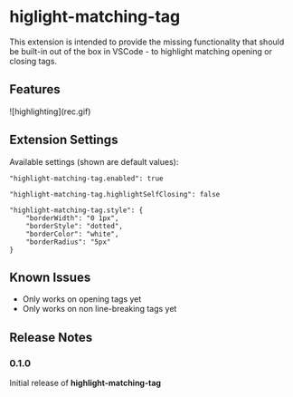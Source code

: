 # higlight-matching-tag

This extension is intended to provide the missing functionality that should be built-in out of the box in VSCode - to highlight matching opening or closing tags.

## Features

\!\[highlighting\]\(rec.gif\)

## Extension Settings

Available settings (shown are default values):

```
"highlight-matching-tag.enabled": true
```
```
"highlight-matching-tag.highlightSelfClosing": false
```
```
"highlight-matching-tag.style": {
    "borderWidth": "0 1px",
    "borderStyle": "dotted",
    "borderColor": "white",
    "borderRadius": "5px"
}
```

## Known Issues

* Only works on opening tags yet
* Only works on non line-breaking tags yet

## Release Notes

### 0.1.0

Initial release of __highlight-matching-tag__